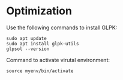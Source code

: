 # Optimization

Use the following commands to install GLPK:
```
sudo apt update
sudo apt install glpk-utils
glpsol --version
```

Command to activate virutal environment: 

```
source myenv/bin/activate
```